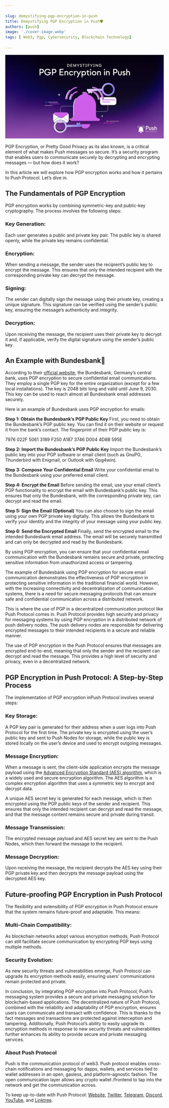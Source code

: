 ```yaml
---

slug: demystifying-pgp-encryption-in-push
title: Demystifying PGP Encryption in Push🛡️
authors: [push]
image: './cover-image.webp'
tags: [ Web3, Pgp, Cybersecurity, Blockchain Technology]

---
```


![Cover image of Demystifying PGP Encryption in Push🛡️](./cover-image.webp)

PGP Encryption, or Pretty Good Privacy as its also known, is a critical element of what makes Push messages so secure. It’s a security program that enables users to communicate securely by decrypting and encrypting messages — but how does it work?

<!--truncate-->

In this article we will explore how PGP encryption works and how it pertains to Push Protocol. Let’s dive in.

## The Fundamentals of PGP Encryption

PGP encryption works by combining symmetric-key and public-key cryptography. The process involves the following steps:

### Key Generation:

Each user generates a public and private key pair. The public key is shared openly, while the private key remains confidential.

### Encryption:

When sending a message, the sender uses the recipient’s public key to encrypt the message. This ensures that only the intended recipient with the corresponding private key can decrypt the message.

### Signing:

The sender can digitally sign the message using their private key, creating a unique signature. This signature can be verified using the sender’s public key, ensuring the message’s authenticity and integrity.

### Decryption:

Upon receiving the message, the recipient uses their private key to decrypt it and, if applicable, verify the digital signature using the sender’s public key.

## An Example with Bundesbank🏦

According to their [official website](https://www.bundesbank.de/en/service/banks-and-companies/pki/pgp/pretty-good-privacy-pgp--621112), the Bundesbank, Germany’s central bank, uses PGP encryption to secure confidential email communications. They employ a single PGP key for the entire organization (except for a few local installations). The key is 2048 bits long and valid until June 9, 2030. This key can be used to reach almost all Bundesbank email addresses securely.

Here is an example of Bundesbank uses PGP encryption for emails:

<b>Step 1: Obtain the Bundesbank’s PGP Public Key</b> First, you need to obtain the Bundesbank’s PGP public key. You can find it on their website or request it from the bank’s contact. The fingerprint of their PGP public key is:

7976 022F 5061 3189 F250 A187 3746 D004 4D8B 595E

<b>Step 2: Import the Bundesbank’s PGP Public Key</b> Import the Bundesbank’s public key into your PGP software or email client (such as GnuPG, Thunderbird with Enigmail, or Outlook with Gpg4win).

<b>Step 3: Compose Your Confidential Email</b> Write your confidential email to the Bundesbank using your preferred email client.

<b>Step 4: Encrypt the Email</b> Before sending the email, use your email client’s PGP functionality to encrypt the email with Bundesbank’s public key. This ensures that only the Bundesbank, with the corresponding private key, can decrypt and read the email.

<b>Step 5: Sign the Email (Optional)</b> You can also choose to sign the email using your own PGP private key digitally. This allows the Bundesbank to verify your identity and the integrity of your message using your public key.

<b>Step 6: Send the Encrypted Email</b> Finally, send the encrypted email to the intended Bundesbank email address. The email will be securely transmitted and can only be decrypted and read by the Bundesbank.

By using PGP encryption, you can ensure that your confidential email communication with the Bundesbank remains secure and private, protecting sensitive information from unauthorized access or tampering.

The example of Bundesbank using PGP encryption for secure email communication demonstrates the effectiveness of PGP encryption in protecting sensitive information in the traditional financial world. However, with the increasing connectivity and decentralization of communication systems, there is a need for secure messaging protocols that can ensure safe and confidential communication across a distributed network.

This is where the use of PGP in a decentralized communication protocol like Push Protocol comes in. Push Protocol provides high security and privacy for messaging systems by using PGP encryption in a distributed network of push delivery nodes. The push delivery nodes are responsible for delivering encrypted messages to their intended recipients in a secure and reliable manner.

The use of PGP encryption in the Push Protocol ensures that messages are encrypted end-to-end, meaning that only the sender and the recipient can decrypt and read the message. This provides a high level of security and privacy, even in a decentralized network.

## PGP Encryption in Push Protocol: A Step-by-Step Process

The implementation of PGP encryption inPush Protocol involves several steps:

### Key Storage:

A PGP key pair is generated for their address when a user logs into Push Protocol for the first time. The private key is encrypted using the user’s public key and sent to Push Nodes for storage, while the public key is stored locally on the user’s device and used to encrypt outgoing messages.

### Message Encryption:

When a message is sent, the client-side application encrypts the message payload using the [Advanced Encryption Standard (AES) algorithm](https://en.wikipedia.org/wiki/Advanced_Encryption_Standard), which is a widely used and secure encryption algorithm. The AES algorithm is a complex encryption algorithm that uses a symmetric key to encrypt and decrypt data.

A unique AES secret key is generated for each message, which is then encrypted using the PGP public keys of the sender and recipient. This ensures that only the intended recipient can decrypt and read the message, and that the message content remains secure and private during transit.

### Message Transmission:

The encrypted message payload and AES secret key are sent to the Push Nodes, which then forward the message to the recipient.

### Message Decryption:

Upon receiving the message, the recipient decrypts the AES key using their PGP private key and then decrypts the message payload using the decrypted AES key.

## Future-proofing PGP Encryption in Push Protocol

The flexibility and extensibility of PGP encryption in Push Protocol ensure that the system remains future-proof and adaptable. This means:

### Multi-Chain Compatibility:

As blockchain networks adopt various encryption methods, Push Protocol can still facilitate secure communication by encrypting PGP keys using multiple methods.

### Security Evolution:

As new security threats and vulnerabilities emerge, Push Protocol can upgrade its encryption methods easily, ensuring users’ communications remain protected and private.

In conclusion, by integrating PGP encryption into Push Protocol, Push’s messaging system provides a secure and private messaging solution for blockchain-based applications. The decentralized nature of Push Protocol, combined with the reliability and adaptability of PGP encryption, ensures users can communicate and transact with confidence. This is thanks to the fact messages and transactions are protected against interception and tampering. Additionally, Push Protocol’s ability to easily upgrade its encryption methods in response to new security threats and vulnerabilities further enhances its ability to provide secure and private messaging services.

### About Push Protocol

Push is the communication protocol of web3. Push protocol enables cross-chain notifications and messaging for dapps, wallets, and services tied to wallet addresses in an open, gasless, and platform-agnostic fashion. The open communication layer allows any crypto wallet /frontend to tap into the network and get the communication across.

To keep up-to-date with Push Protocol: [Website](https://push.org/), [Twitter](https://twitter.com/pushprotocol), [Telegram](https://t.me/epnsproject), [Discord](https://discord.gg/pushprotocol), [YouTube](https://www.youtube.com/c/EthereumPushNotificationService), and [Linktree](https://linktr.ee/pushprotocol).